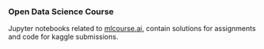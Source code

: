 <h3>Open Data Science Course</h3>

Jupyter notebooks related to <a href='https://mlcourse.ai/'>mlcourse.ai</a>, contain solutions for assignments and code for kaggle submissions.
